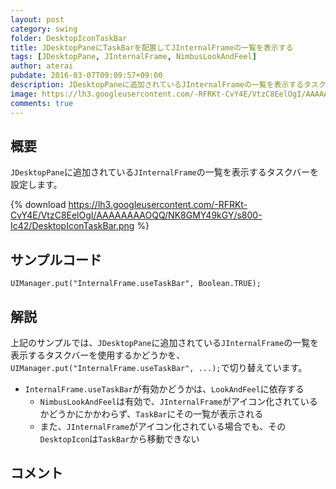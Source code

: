 ```yaml
---
layout: post
category: swing
folder: DesktopIconTaskBar
title: JDesktopPaneにTaskBarを配置してJInternalFrameの一覧を表示する
tags: [JDesktopPane, JInternalFrame, NimbusLookAndFeel]
author: aterai
pubdate: 2016-03-07T09:09:57+09:00
description: JDesktopPaneに追加されているJInternalFrameの一覧を表示するタスクバーを設定します。
image: https://lh3.googleusercontent.com/-RFRKt-CvY4E/VtzC8EelOgI/AAAAAAAAOQQ/NK8GMY49kGY/s800-Ic42/DesktopIconTaskBar.png
comments: true
---
```

## 概要
`JDesktopPane`に追加されている`JInternalFrame`の一覧を表示するタスクバーを設定します。

{% download https://lh3.googleusercontent.com/-RFRKt-CvY4E/VtzC8EelOgI/AAAAAAAAOQQ/NK8GMY49kGY/s800-Ic42/DesktopIconTaskBar.png %}

## サンプルコード
<pre class="prettyprint"><code>UIManager.put("InternalFrame.useTaskBar", Boolean.TRUE);
</code></pre>

## 解説
上記のサンプルでは、`JDesktopPane`に追加されている`JInternalFrame`の一覧を表示するタスクバーを使用するかどうかを、`UIManager.put("InternalFrame.useTaskBar", ...);`で切り替えています。

- `InternalFrame.useTaskBar`が有効かどうかは、`LookAndFeel`に依存する
    - `NimbusLookAndFeel`は有効で、`JInternalFrame`がアイコン化されているかどうかにかかわらず、`TaskBar`にその一覧が表示される
    - また、`JInternalFrame`がアイコン化されている場合でも、その`DesktopIcon`は`TaskBar`から移動できない

<!-- dummy comment line for breaking list -->

## コメント
